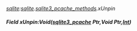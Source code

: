 _[sqlite](../../modules/sqlite/sqlite-module.md):[sqlite](../../modules/sqlite/sqlite-module.md).[sqlite3\_pcache\_methods](../../modules/sqlite/sqlite-sqlite3_pcache_methods.md).xUnpin_
##### Field xUnpin:Void([sqlite3_pcache](../../modules/sqlite/sqlite-sqlite3_pcache.md) Ptr,Void Ptr,[Int](../../modules/wonkey/wonkey-types-int.md))
